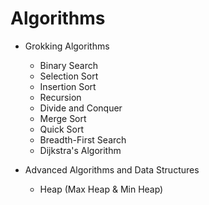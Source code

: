 # Algorithms
* Grokking Algorithms
  * Binary Search
  * Selection Sort
  * Insertion Sort
  * Recursion
  * Divide and Conquer
  * Merge Sort
  * Quick Sort
  * Breadth-First Search
  * Dijkstra's Algorithm


* Advanced Algorithms and Data Structures
  * Heap (Max Heap & Min Heap)
